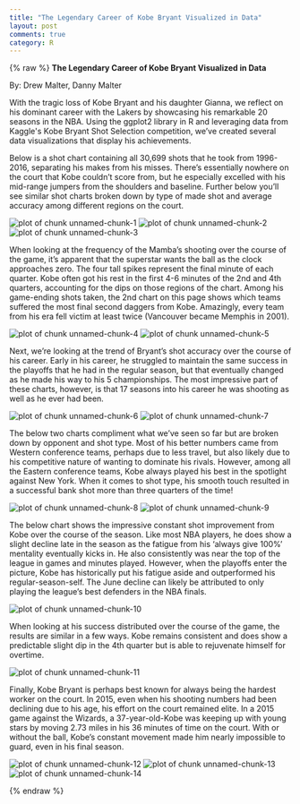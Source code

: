 ```yaml
---
title: "The Legendary Career of Kobe Bryant Visualized in Data"
layout: post
comments: true
category: R
---
```


{% raw %}
<b>The Legendary Career of Kobe Bryant Visualized in Data</b>

By: Drew Malter, Danny Malter

With the tragic loss of Kobe Bryant and his daughter Gianna, we reflect on his dominant career with the Lakers by showcasing his remarkable 20 seasons in the NBA.  Using the ggplot2 library in R and leveraging data from Kaggle's Kobe Bryant Shot Selection competition, we’ve created several data visualizations that display his achievements. 

Below is a shot chart containing all 30,699 shots that he took from 1996-2016, separating his makes from his misses.  There’s essentially nowhere on the court that Kobe couldn’t score from, but he especially excelled with his mid-range jumpers from the shoulders and baseline.  Further below you’ll see similar shot charts broken down by type of made shot and average accuracy among different regions on the court. 



![plot of chunk unnamed-chunk-1](/figure/2020-01-28-kobe/image1.png)
![plot of chunk unnamed-chunk-2](/figure/2020-01-28-kobe/image2.png)
![plot of chunk unnamed-chunk-3](/figure/2020-01-28-kobe/image3.png)

When looking at the frequency of the Mamba’s shooting over the course of the game, it’s apparent that the superstar wants the ball as the clock approaches zero.  The four tall spikes represent the final minute of each quarter.  Kobe often got his rest in the first 4-6 minutes of the 2nd and 4th quarters, accounting for the dips on those regions of the chart.  Among his game-ending shots taken, the 2nd chart on this page shows which teams suffered the most final second daggers from Kobe.  Amazingly, every team from his era fell victim at least twice (Vancouver became Memphis in 2001).

![plot of chunk unnamed-chunk-4](/figure/2020-01-28-kobe/image4.png)
![plot of chunk unnamed-chunk-5](/figure/2020-01-28-kobe/image5.png)

Next, we’re looking at the trend of Bryant’s shot accuracy over the course of his career.   Early in his career, he struggled to maintain the same success in the playoffs that he had in the regular season, but that eventually changed as he made his way to his 5 championships.  The most impressive part of these charts, however, is that 17 seasons into his career he was shooting as well as he ever had been. 

![plot of chunk unnamed-chunk-6](/figure/2020-01-28-kobe/image6.png)
![plot of chunk unnamed-chunk-7](/figure/2020-01-28-kobe/image7.png)

The below two charts compliment what we’ve seen so far but are broken down by opponent and shot type.  Most of his better numbers came from Western conference teams, perhaps due to less travel, but also likely due to his competitive nature of wanting to dominate his rivals.  However, among all the Eastern conference teams, Kobe always played his best in the spotlight against New York.  When it comes to shot type, his smooth touch resulted in a successful bank shot more than three quarters of the time!

![plot of chunk unnamed-chunk-8](/figure/2020-01-28-kobe/image8.png)
![plot of chunk unnamed-chunk-9](/figure/2020-01-28-kobe/image9.png)

The below chart shows the impressive constant shot improvement from Kobe over the course of the season.  Like most NBA players, he does show a slight decline late in the season as the fatigue from his ‘always give 100%’ mentality eventually kicks in.  He also consistently was near the top of the league in games and minutes played.  However, when the playoffs enter the picture, Kobe has historically put his fatigue aside and outperformed his regular-season-self.  The June decline can likely be attributed to only playing the league’s best defenders in the NBA finals. 

![plot of chunk unnamed-chunk-10](/figure/2020-01-28-kobe/image10.png)

When looking at his success distributed over the course of the game, the results are similar in a few ways.  Kobe remains consistent and does show a predictable slight dip in the 4th quarter but is able to rejuvenate himself for overtime. 

![plot of chunk unnamed-chunk-11](/figure/2020-01-28-kobe/image11.png)

Finally, Kobe Bryant is perhaps best known for always being the hardest worker on the court.  In 2015, even when his shooting numbers had been declining due to his age, his effort on the court remained elite.  In a 2015 game against the Wizards, a 37-year-old-Kobe was keeping up with young stars by moving 2.73 miles in his 36 minutes of time on the court.  With or without the ball, Kobe’s constant movement made him nearly impossible to guard, even in his final season.   

![plot of chunk unnamed-chunk-12](/figure/2020-01-28-kobe/image12.png)
![plot of chunk unnamed-chunk-13](/figure/2020-01-28-kobe/image13.png)
![plot of chunk unnamed-chunk-14](/figure/2020-01-28-kobe/image14.png)

{% endraw %}

<script>
  (function(i,s,o,g,r,a,m){i['GoogleAnalyticsObject']=r;i[r]=i[r]||function(){
  (i[r].q=i[r].q||[]).push(arguments)},i[r].l=1*new Date();a=s.createElement(o),
  m=s.getElementsByTagName(o)[0];a.async=1;a.src=g;m.parentNode.insertBefore(a,m)
  })(window,document,'script','//www.google-analytics.com/analytics.js','ga');

  ga('create', 'UA-57468410-2', 'auto');
  ga('send', 'pageview');

</script>







